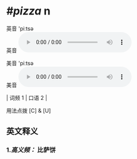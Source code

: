 # ***\#pizza*** n
英音 'piːtsə  
英音
<audio src="./media/Pizza-B.aac" controls="controls"></audio>

美音 'piːtsə  
美音
<audio src="./media/pizza.aac" controls="controls"></audio>



| 词频 1 | 口语 2 |  

用法点拨  [C] & [U]

英文释义
---
### 1.*高义频：* **比萨饼**  


